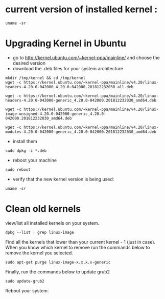 
# current version of installed kernel :
```
uname -sr
```

# Upgrading Kernel in Ubuntu

- go to http://kernel.ubuntu.com/~kernel-ppa/mainline/ and choose the desired version
- download the .deb files for your system architecture

```
mkdir /tmp/kernel && cd /tmp/kernel
wget -c https://kernel.ubuntu.com/~kernel-ppa/mainline/v4.20/linux-headers-4.20.0-042000_4.20.0-042000.201812232030_all.deb

wget -c https://kernel.ubuntu.com/~kernel-ppa/mainline/v4.20/linux-headers-4.20.0-042000-generic_4.20.0-042000.201812232030_amd64.deb

wget -c https://kernel.ubuntu.com/~kernel-ppa/mainline/v4.20/linux-image-unsigned-4.20.0-042000-generic_4.20.0-042000.201812232030_amd64.deb

wget -c https://kernel.ubuntu.com/~kernel-ppa/mainline/v4.20/linux-modules-4.20.0-042000-generic_4.20.0-042000.201812232030_amd64.deb

```

- install them

```
sudo dpkg -i *.deb
```

- reboot your machine

```
sudo reboot
```

- verify that the new kernel version is being used:

```
uname -sr
```



# Clean old kernels

view/list all installed kernels on your system.

    dpkg --list | grep linux-image

Find all the kernels that lower than your current kernel - 1 (just in case). When you know which kernel to remove run the commands below to remove the kernel you selected.

    sudo apt-get purge linux-image-x.x.x.x-generic


Finally, run the commands below to update grub2

    sudo update-grub2

Reboot your system.
